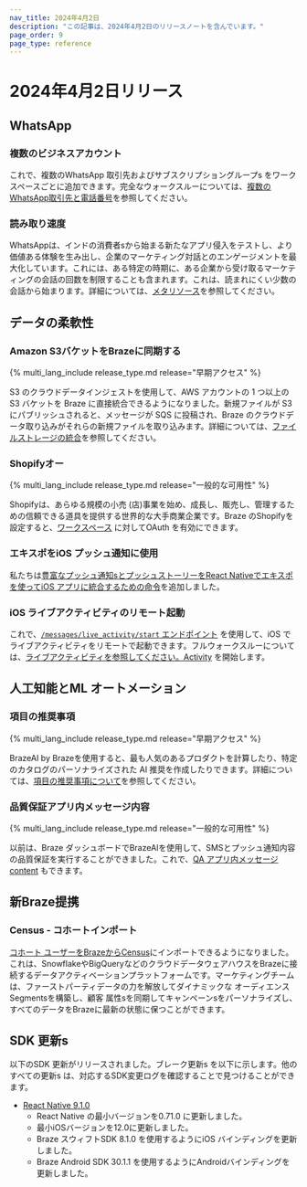 ```yaml
---
nav_title: 2024年4月2日
description: "この記事は、2024年4月2日のリリースノートを含んでいます。"
page_order: 9
page_type: reference
---
```


# 2024年4月2日リリース

## WhatsApp

### 複数のビジネスアカウント

これで、複数のWhatsApp 取引先およびサブスクリプショングループs をワークスペースごとに追加できます。完全なウォークスルーについては、[複数のWhatsApp取引先と電話番号]({{site.baseurl}}/user_guide/message_building_by_channel/whatsapp/overview/multiple_subscription_groups/)を参照してください。

### 読み取り速度

WhatsAppは、インドの消費者sから始まる新たなアプリ侵入をテストし、より価値ある体験を生み出し、企業のマーケティング対話とのエンゲージメントを最大化しています。これには、ある特定の時期に、ある企業から受け取るマーケティングの会話の回数を制限することも含まれます。これは、読まれにくい少数の会話から始まります。詳細については、[メタリソース]({{site.baseurl}}/user_guide/message_building_by_channel/whatsapp/meta_resources/)を参照してください。

## データの柔軟性

### Amazon S3バケットをBrazeに同期する

{% multi_lang_include release_type.md release="早期アクセス" %}

S3 のクラウドデータインジェストを使用して、AWS アカウントの 1 つ以上の S3 バケットを Braze に直接統合できるようになりました。新規ファイルが S3 にパブリッシュされると、メッセージが SQS に投稿され、Braze のクラウドデータ取り込みがそれらの新規ファイルを取り込みます。詳細については、[ファイルストレージの統合]({{site.baseurl}}/user_guide/data_and_analytics/cloud_ingestion/file_integrations/)を参照してください。

### Shopifyオー

{% multi_lang_include release_type.md release="一般的な可用性" %}

Shopifyは、あらゆる規模の小売 (店)事業を始め、成長し、販売し、管理するための信頼できる道具を提供する世界的な大手商業企業です。Braze のShopifyを設定すると、[ワークスペース]({{site.baseurl}}/partners/message_orchestration/channel_extensions/ecommerce/shopify/setting_up_shopify/) に対してOAuth を有効にできます。

### エキスポをiOS プッシュ通知に使用

私たちは[豊富なプッシュ通知sとプッシュストーリーをReact Nativeでエキスポを使ってiOS アプリに統合するための命令]({{site.baseurl}}/developer_guide/platform_integration_guides/react_native/push_notifications/?tab=expo)を追加しました。

### iOS ライブアクティビティのリモート起動

これで、[`/messages/live_activity/start` エンドポイント]({{site.baseurl}}/api/endpoints/messaging/live_activity/start/) を使用して、iOS でライブアクティビティをリモートで起動できます。フルウォークスルーについては、[ライブアクティビティを参照してください。Activity]({{site.baseurl}}/developer_guide/platform_integration_guides/swift/live_activities/live_activities/#step-2-start-the-activity) を開始します。

## 人工知能とML オートメーション

### 項目の推奨事項

{% multi_lang_include release_type.md release="早期アクセス" %}

BrazeAI by Brazeを使用すると、最も人気のあるプロダクトを計算したり、特定のカタログのパーソナライズされた AI 推奨を作成したりできます。詳細については、[項目の推奨事項について]({{site.baseurl}}/user_guide/brazeai/recommendations/about_item_recommendations/)を参照してください。

### 品質保証アプリ内メッセージ内容

{% multi_lang_include release_type.md release="一般的な可用性" %}

以前は、Braze ダッシュボードでBrazeAIを使用して、SMSとプッシュ通知内容の品質保証を実行することができました。これで、[QA アプリ内メッセージ content]({{site.baseurl}}/user_guide/brazeai/generative_ai/ai_content_qa/) もできます。

## 新Braze提携

### Census - コホートインポート

[コホート ユーザーをBrazeからCensus]({{site.baseurl}}/partners/data_and_infrastructure_agility/cohort_import/census/)にインポートできるようになりました。これは、SnowflakeやBigQueryなどのクラウドデータウェアハウスをBrazeに接続するデータアクティベーションプラットフォームです。マーケティングチームは、ファーストパーティデータの力を解放してダイナミックな オーディエンス Segmentsを構築し、顧客 属性sを同期してキャンペーンsをパーソナライズし、すべてのデータをBrazeに最新の状態に保つことができます。

## SDK 更新s

以下のSDK 更新がリリースされました。ブレーク更新s を以下に示します。他のすべての更新s は、対応するSDK変更ログを確認することで見つけることができます。

- [React Native 9.1.0](https://github.com/braze-inc/braze-react-native-sdk/blob/master/CHANGELOG.md)
  - React Native の最小バージョンを0.71.0 に更新しました。
  - 最小iOSバージョンを12.0に更新しました。
  - Braze スウィフトSDK 8.1.0 を使用するようにiOS バインディングを更新しました。
  - Braze Android SDK 30.1.1 を使用するようにAndroidバインディングを更新しました。
